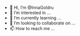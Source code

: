 - 👋 Hi, I’m @InnaGoldru
- 👀 I’m interested in ...
- 🌱 I’m currently learning ...
- 💞️ I’m looking to collaborate on ...
- 📫 How to reach me ...

<!---
InnaGoldru/InnaGoldru is a ✨ special ✨ repository because its `README.md` (this file) appears on your GitHub profile.
You can click the Preview link to take a look at your changes.
--->
